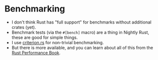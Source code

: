 # Benchmarking

- I don't think Rust has "full support" for benchmarks without additional crates (yet).
- Benchmark tests (via the `#[bench]` macro) are a thing in Nightly Rust, these are good for simple things.
- I use [criterion.rs](https://github.com/bheisler/criterion.rs) for non-trivial benchmarking.
- But there is more available, and you can learn about all of this from the [Rust Performance Book](https://nnethercote.github.io/perf-book/benchmarking.html).
